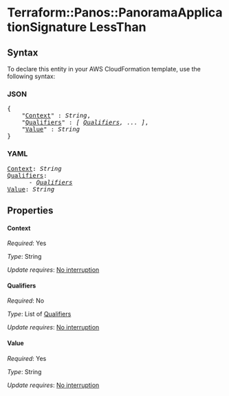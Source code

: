 # Terraform::Panos::PanoramaApplicationSignature LessThan

## Syntax

To declare this entity in your AWS CloudFormation template, use the following syntax:

### JSON

<pre>
{
    "<a href="#context" title="Context">Context</a>" : <i>String</i>,
    "<a href="#qualifiers" title="Qualifiers">Qualifiers</a>" : <i>[ <a href="lessthan-qualifiers.md">Qualifiers</a>, ... ]</i>,
    "<a href="#value" title="Value">Value</a>" : <i>String</i>
}
</pre>

### YAML

<pre>
<a href="#context" title="Context">Context</a>: <i>String</i>
<a href="#qualifiers" title="Qualifiers">Qualifiers</a>: <i>
      - <a href="lessthan-qualifiers.md">Qualifiers</a></i>
<a href="#value" title="Value">Value</a>: <i>String</i>
</pre>

## Properties

#### Context

_Required_: Yes

_Type_: String

_Update requires_: [No interruption](https://docs.aws.amazon.com/AWSCloudFormation/latest/UserGuide/using-cfn-updating-stacks-update-behaviors.html#update-no-interrupt)

#### Qualifiers

_Required_: No

_Type_: List of <a href="lessthan-qualifiers.md">Qualifiers</a>

_Update requires_: [No interruption](https://docs.aws.amazon.com/AWSCloudFormation/latest/UserGuide/using-cfn-updating-stacks-update-behaviors.html#update-no-interrupt)

#### Value

_Required_: Yes

_Type_: String

_Update requires_: [No interruption](https://docs.aws.amazon.com/AWSCloudFormation/latest/UserGuide/using-cfn-updating-stacks-update-behaviors.html#update-no-interrupt)

